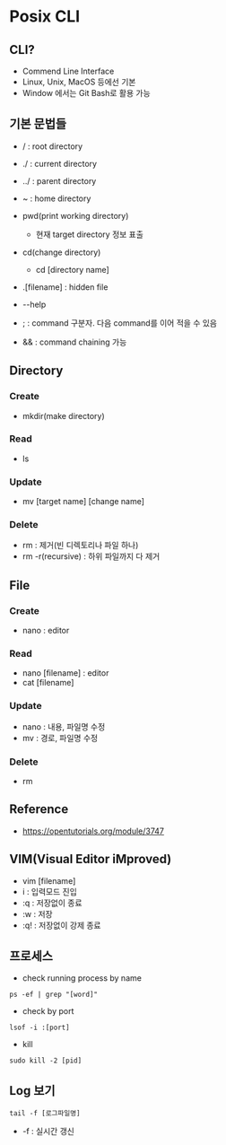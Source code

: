# Posix CLI
## CLI? 
* Commend Line Interface
* Linux, Unix, MacOS 등에선 기본
* Window 에서는 Git Bash로 활용 가능

## 기본 문법들
* / : root directory
* ./ : current directory
* ../ : parent directory
* ~ : home directory

* pwd(print working directory)
  * 현재 target directory 정보 표출
* cd(change directory)
  * cd [directory name]
* .[filename] : hidden file
* --help
* ; : command 구분자. 다음 command를 이어 적을 수 있음
* && : command chaining 가능

## Directory
### Create
* mkdir(make directory)

### Read
* ls

### Update
* mv [target name] [change name]

### Delete 
* rm : 제거(빈 디렉토리나 파일 하나)
* rm -r(recursive) : 하위 파일까지 다 제거

## File
### Create
* nano : editor

### Read
* nano [filename] : editor
* cat [filename]

### Update
* nano : 내용, 파일명 수정
* mv : 경로, 파일명 수정

### Delete
* rm

## Reference
* https://opentutorials.org/module/3747

## VIM(Visual Editor iMproved)
* vim [filename]
* i : 입력모드 진입
* :q : 저장없이 종료
* :w : 저장
* :q! : 저장없이 강제 종료

## 프로세스
* check running process by name
```
ps -ef | grep "[word]"
```
* check by port
```
lsof -i :[port]
```
* kill
```
sudo kill -2 [pid]
```

## Log 보기
```
tail -f [로그파일명]
```
* -f : 실시간 갱신
